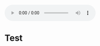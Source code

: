 <script type="text/javascript" src="/js/meteor.js"></script>

<script type="text/javascript">
    window.onload = function() {
        var restiktok = {
            canvasID : "canvastiktok",
            audioID : "audiotiktok",
            dataPath : "/staticPages/tiktok.meteor"
        };
        meteortiktok = new Meteor(restiktok);
    };
</script>

<style type="text/css">
    canvas {
        display: block;
        width: 100%;
        height: width*0.5625;
    }		
</style>

<div>
    <canvas id="canvastiktok" width="800" height="450"></canvas>
</div>
<div>
    <audio id='audiotiktok' controls="controls">
        <source type="audio/mpeg" src="/staticPages/tiktok.mp3"/>
    </audio>
</div>

# Test


